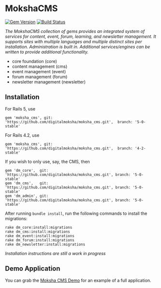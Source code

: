 # MokshaCMS

[![Gem Version](https://badge.fury.io/rb/moksha_cms.svg)](http://badge.fury.io/rb/moksha_cms)
[![Build Status](https://travis-ci.com/digitalmoksha/moksha_cms.svg?branch=master)](https://travis-ci.com/digitalmoksha/moksha_cms)

_The MokshaCMS collection of gems provides an integrated system of services for content, event, forum, learning, and newsletter management.  It supports sites with multiple languages and multiple distinct sites per installation.  Administration is built in.  Additional services/engines can be written to provide additional functionality._

- core foundation (core)
- content management (cms)
- event management (event)
- forum management (forum)
- newsletter management (newsletter)

## Installation

For Rails 5, use

`gem 'moksha_cms', git: 'https://github.com/digitalmoksha/moksha_cms.git',  branch: '5-0-stable'`

For Rails 4.2, use

`gem 'moksha_cms', git: 'https://github.com/digitalmoksha/moksha_cms.git',  branch: '4-2-stable'`

If you wish to only use, say, the CMS, then

```
gem 'dm_core',  git: 'https://github.com/digitalmoksha/moksha_cms.git', branch: '5-0-stable'
gem 'dm_cms',   git: 'https://github.com/digitalmoksha/moksha_cms.git', branch: '5-0-stable'
gem 'dm_admin', git: 'https://github.com/digitalmoksha/moksha_cms.git', branch: '5-0-stable'
```
After running `bundle install`, run the following commands to install the migrations:

```
rake dm_core:install:migrations
rake dm_cms:install:migrations
rake dm_event:install:migrations
rake dm_forum:install:migrations
rake dm_newsletter:install:migrations

```

_Installation instructions are still a work in progress_

## Demo Application

You can grab the [Moksha CMS Demo](https://github.com/digitalmoksha/moksha_cms_demo) for an example of a full application.